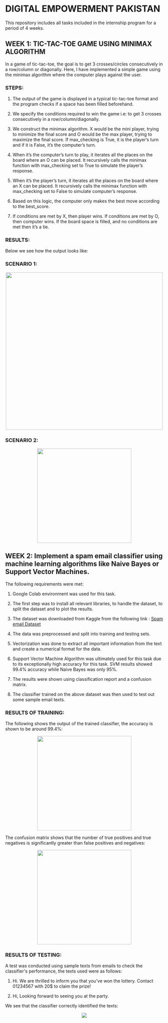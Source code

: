 # DIGITAL EMPOWERMENT PAKISTAN
This repository includes all tasks included in the internship program for a period of 4 weeks.

## WEEK 1: TIC-TAC-TOE GAME USING MINIMAX ALGORITHM
In a game of tic-tac-toe, the goal is to get 3 crosses/circles consecutively in a row/column or diagonally. Here, I have implemented a simple game using the minimax algorithm where the computer plays against the user.
### STEPS:
1.	The output of the game is displayed in a typical tic-tac-toe format and the program checks if a space has been filled beforehand.
   
2.	We specify the conditions required to win the game i.e: to get 3 crosses consecutively in a row/column/diagonally.
   
3.	We construct the minimax algorithm. X would be the mini player, trying to minimize the final score and O would be the max player, trying to maximize the final score. If max_checking is True, it is the player’s turn and if it is False, it’s the computer’s turn.
   
4.	When it’s the computer’s turn to play, it iterates all the places on the board where an O can be placed. It recursively calls the minimax function with max_checking set to True to simulate the player’s response.

5.	When it’s the player’s turn, it iterates all the places on the board where an X can be placed. It recursively calls the minimax function with max_checking set to False to simulate computer’s response.

6.	Based on this logic, the computer only makes the best move according to the best_score.

7.	If conditions are met by X, then player wins. If conditions are met by O, then computer wins. If the board space is filled, and no conditions are met then it’s a tie.

### RESULTS:
Below we see how the output looks like:

### SCENARIO 1:
<p align="center">
<image src="https://github.com/HafsaRafique/DEP/blob/main/images/Game_tied.png" width="500">
</p>

### SCENARIO 2:
<p align="center">
<image src="https://github.com/HafsaRafique/DEP/blob/main/images/Computer_won.png" width="300">
</p>


## WEEK 2: Implement a spam email classifier using machine learning algorithms like Naive Bayes or Support Vector Machines.

The following requirements were met:

1. Google Colab environment was used for this task.
   
2. The first step was to install all relevant libraries, to handle the dataset, to split the dataset and to plot the results.

3. The dataset was downloaded from Kaggle from the following link : [Spam email Dataset](https://www.kaggle.com/datasets/jackksoncsie/spam-email-dataset)

4. The data was preprocessed and split into training and testing sets.

5. Vectorization was done to extract all important information from the text and create a numerical format for the data.

6. Support Vector Machine Algorithm was ultimately used for this task due to its exceptionally high accuracy for this task. SVM results showed 99.4% accuracy while Naive Bayes was only 95%.

7. The results were shown using classification report and a confusion matrix.

8. The classifier trained on the above dataset was then used to test out some sample email texts.


### RESULTS OF TRAINING:
The following shows the output of the trained classifier, the accuracy is shown to be around 99.4%:

<p align="center" style="border: 1 px solid black;">
<image src="https://github.com/HafsaRafique/DEP/blob/main/images/Classification_report.png" width="300">
</p>

The confusion matrix shows that the number of true positives and true negatives is significantly greater than false positives and negatives:

<p align="center" style="border: 1 px solid black;">
<image src="https://github.com/HafsaRafique/DEP/blob/main/images/Confusion_matrix.png" width="300">
</p>

### RESULTS OF TESTING:
A test was conducted using sample texts from emails to check the classifier's performance, the texts used were as follows:

1. Hi. We are thrilled to inform you that you've won the lottery. Contact 01234567 with 20$ to claim the prize!

2. Hi, Looking forward to seeing you at the party.

We see that the classifier correctly identified the texts:

<p align="center" style="border: 1 px solid black;">
<image src="https://github.com/HafsaRafique/DEP/blob/main/images/output.png">
</p>
   
